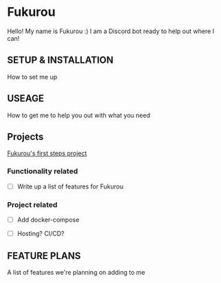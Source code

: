# Fukurou
Hello! My name is Fukurou :) I am a Discord bot ready to help out where I can!

## SETUP & INSTALLATION
How to set me up

## USEAGE
How to get me to help you out with what you need

## Projects

[Fukurou's first steps project](https://github.com/users/lyra-hickory/projects/1/views/1)

### Functionality related

- [ ] Write up a list of features for Fukurou

### Project related
- [ ] Add docker-compose
- [ ] Hosting? CI/CD?


## FEATURE PLANS
A list of features we're planning on adding to me
